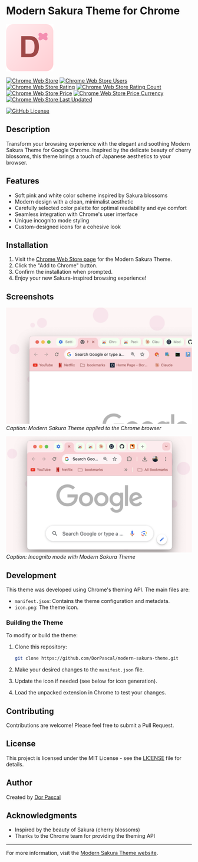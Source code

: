 # Modern Sakura Theme for Chrome

![Modern Sakura Theme Icon](./images/icon.png)

[![Chrome Web Store](https://img.shields.io/chrome-web-store/v/obhakalgimdchnloomkmcikodkbodphp?label=Chrome%20Web%20Store&logo=google-chrome&style=flat-square)](https://chrome.google.com/webstore/detail/modern-sakura-theme/obhakalgimdchnloomkmcikodkbodphp)
[![Chrome Web Store Users](https://img.shields.io/chrome-web-store/users/obhakalgimdchnloomkmcikodkbodphp?label=Users&logo=google-chrome&style=flat-square)](https://chrome.google.com/webstore/detail/modern-sakura-theme/obhakalgimdchnloomkmcikodkbodphp)
[![Chrome Web Store Rating](https://img.shields.io/chrome-web-store/rating/obhakalgimdchnloomkmcikodkbodphp?label=Rating&logo=google-chrome&style=flat-square)](https://chrome.google.com/webstore/detail/modern-sakura-theme/obhakalgimdchnloomkmcikodkbodphp)
[![Chrome Web Store Rating Count](https://img.shields.io/chrome-web-store/rating-count/obhakalgimdchnloomkmcikodkbodphp?label=Rating%20Count&logo=google-chrome&style=flat-square)](https://chrome.google.com/webstore/detail/modern-sakura-theme/obhakalgimdchnloomkmcikodkbodphp)
[![Chrome Web Store Price](https://img.shields.io/chrome-web-store/price/obhakalgimdchnloomkmcikodkbodphp?label=Price&logo=google-chrome&style=flat-square)](https://chrome.google.com/webstore/detail/modern-sakura-theme/obhakalgimdchnloomkmcikodkbodphp)
[![Chrome Web Store Price Currency](https://img.shields.io/chrome-web-store/price-currency/obhakalgimdchnloomkmcikodkbodphp?label=Price%20Currency&logo=google-chrome&style=flat-square)](https://chrome.google.com/webstore/detail/modern-sakura-theme/obhakalgimdchnloomkmcikodkbodphp)
[![Chrome Web Store Last Updated](https://img.shields.io/chrome-web-store/last-updated/obhakalgimdchnloomkmcikodkbodphp?label=Last%20Updated&logo=google-chrome&style=flat-square)](https://chrome.google.com/webstore/detail/modern-sakura-theme/obhakalgimdchnloomkmcikodkbodphp)

[![GitHub License](https://img.shields.io/github/license/DorPascal/modern-sakura-theme?label=License&logo=github&style=flat-square)](LICENSE)

## Description

Transform your browsing experience with the elegant and soothing Modern Sakura Theme for Google Chrome. Inspired by the delicate beauty of cherry blossoms, this theme brings a touch of Japanese aesthetics to your browser.

## Features

- Soft pink and white color scheme inspired by Sakura blossoms
- Modern design with a clean, minimalist aesthetic
- Carefully selected color palette for optimal readability and eye comfort
- Seamless integration with Chrome's user interface
- Unique incognito mode styling
- Custom-designed icons for a cohesive look

## Installation

1. Visit the [Chrome Web Store page](https://chrome.google.com/webstore/detail/modern-sakura-theme/obhakalgimdchnloomkmcikodkbodphp) for the Modern Sakura Theme.
2. Click the "Add to Chrome" button.
3. Confirm the installation when prompted.
4. Enjoy your new Sakura-inspired browsing experience!

## Screenshots

![Screenshot 1](./images/screenshots/Screenshot%202024-09-18%20at%2014.56.22.png)
*Caption: Modern Sakura Theme applied to the Chrome browser*

![Screenshot 2](./images/screenshots/Screenshot%202024-09-18%20at%2014.56.40.png)
*Caption: Incognito mode with Modern Sakura Theme*

## Development

This theme was developed using Chrome's theming API. The main files are:

- `manifest.json`: Contains the theme configuration and metadata.
- `icon.png`: The theme icon.

### Building the Theme

To modify or build the theme:

1. Clone this repository:

   ```bash
   git clone https://github.com/DorPascal/modern-sakura-theme.git
   ```

2. Make your desired changes to the `manifest.json` file.
3. Update the icon if needed (see below for icon generation).
4. Load the unpacked extension in Chrome to test your changes.

## Contributing

Contributions are welcome! Please feel free to submit a Pull Request.

## License

This project is licensed under the MIT License - see the [LICENSE](LICENSE) file for details.

## Author

Created by [Dor Pascal](https://dorpascal.com/)

## Acknowledgments

- Inspired by the beauty of Sakura (cherry blossoms)
- Thanks to the Chrome team for providing the theming API

---

For more information, visit the [Modern Sakura Theme website](https://dorpascal.com/chrome-sakura-theme/).
